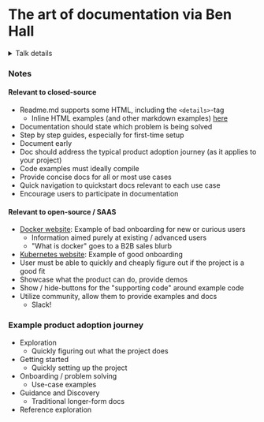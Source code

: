 # The art of documentation via Ben Hall
<details>
	<summary>Talk details</summary>
	<ul>
		<li>Speaker: Ben hall / katacoda.com</li>
		<li><a href="https://twitter.com/Ben_Hall">@Ben_Hall</a></li>
		<li>Youtube-video: Coming up</li>
		<li><a href="https://www.slideshare.net/BenHalluk/the-art-of-documentation-and-readmemd">Slides on slideshare.com</a></li>
	</ul>
</details>


### Notes
#### Relevant to closed-source
* Readme.md supports some HTML, including the `<details>`-tag
  * Inline HTML examples (and other markdown examples) [here](https://daringfireball.net/projects/markdown/syntax#html)
* Documentation should state which problem is being solved
* Step by step guides, especially for first-time setup
* Document early
* Doc should address the typical product adoption journey (as it applies to your project)
* Code examples must ideally compile
* Provide concise docs for all or most use cases
* Quick navigation to quickstart docs relevant to each use case
* Encourage users to participate in documentation

#### Relevant to open-source / SAAS
* [Docker website](https://www.docker.com/): Example of bad onboarding for new or curious users
  * Information aimed purely at existing / advanced users
  * "What is docker" goes to a B2B sales blurb
* [Kubernetes website](https://kubernetes.io/): Example of good onboarding
* User must be able to quickly and cheaply figure out if the project is a good fit
* Showcase what the product can do, provide demos
* Show / hide-buttons for the "supporting code" around example code
* Utilize community, allow them to provide examples and docs
  * Slack!

### Example product adoption journey
* Exploration
  * Quickly figuring out what the project does
* Getting started
  * Quickly setting up the project
* Onboarding / problem solving
  * Use-case examples
* Guidance and Discovery
  * Traditional longer-form docs
* Reference exploration
